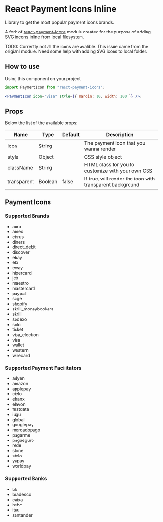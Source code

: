 # React Payment Icons Inline

Library to get the most popular payment icons brands.

A fork of [react-payment-icons](https://github.com/jhkersul/react-payment-icons) module created for the purpose of adding SVG incons inline from local filesystem.

TODO: Currently not all the icons are avalible. This issue came from the origianl module. Need some help with adding SVG icons to local folder.

## How to use

Using this component on your project.

```jsx
import PaymentIcon from "react-payment-icons";

<PaymentIcon icon="visa" style={{ margin: 10, width: 100 }} />;
```

## Props

Below the list of the available props:

| Name        | Type    | Default | Description                                               |
| ----------- | ------- | ------- | --------------------------------------------------------- |
| icon        | String  |         | The payment icon that you wanna render                    |
| style       | Object  |         | CSS style object                                          |
| className   | String  |         | HTML class for you to customize with your own CSS         |
| transparent | Boolean | false   | If true, will render the icon with transparent background |

## Payment Icons

### Supported Brands

- aura
- amex
- cirrus
- diners
- direct_debit
- discover
- ebay
- elo
- eway
- hipercard
- jcb
- maestro
- mastercard
- paypal
- sage
- shopify
- skrill_moneybookers
- skrill
- sodexo
- solo
- ticket
- visa_electron
- visa
- wallet
- western
- wirecard

### Supported Payment Facilitators

- adyen
- amazon
- applepay
- cielo
- ebanx
- elavon
- firstdata
- iugu
- global
- googlepay
- mercadopago
- pagarme
- pagseguro
- rede
- stone
- stelo
- yapay
- worldpay

### Supported Banks

- bb
- bradesco
- caixa
- hsbc
- itau
- santander
